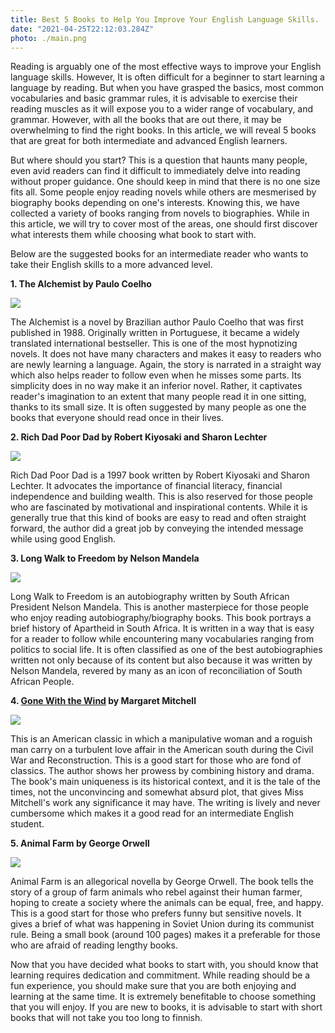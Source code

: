 ```yaml
---
title: Best 5 Books to Help You Improve Your English Language Skills.
date: "2021-04-25T22:12:03.284Z"
photo: ./main.png
---
```


Reading is arguably one of the most effective ways to improve your English language skills. However, It is often difficult for a beginner to start learning a language by reading. But when you have grasped the basics, most common vocabularies and basic grammar rules, it is advisable to exercise their reading muscles as it will expose  you to a wider range  of vocabulary, and grammar.   However, with all the books that are out there, it may be overwhelming to find the right books. In this article, we will reveal 5 books that are great for both intermediate and advanced English learners.

But where should you start? This is a question that haunts many people, even avid readers can find it difficult to immediately delve into reading without proper guidance. One should keep in mind that there is no one size fits all. Some people enjoy reading novels while others are mesmerised by biography books depending on one's interests. Knowing this, we have collected  a variety of books ranging from novels to biographies. While in this article, we will try to cover most of the areas, one should first discover what interests them while choosing what book to start with.

Below are the suggested books for an intermediate reader who wants to take their English skills to a more advanced level.

**1. The Alchemist by Paulo Coelho**

<a target="_blank"  href="https://www.amazon.com/gp/product/0062315005/ref=as_li_tl?ie=UTF8&camp=1789&creative=9325&creativeASIN=0062315005&linkCode=as2&tag=thetrendarchi-20&linkId=9ce078ea9ad339094ee480b3af7448dc"><img border="0" src="//ws-na.amazon-adsystem.com/widgets/q?_encoding=UTF8&MarketPlace=US&ASIN=0062315005&ServiceVersion=20070822&ID=AsinImage&WS=1&Format=_SL250_&tag=thetrendarchi-20" ></a>

The Alchemist is a novel by Brazilian author Paulo Coelho that was first published in 1988. Originally written in Portuguese, it became a widely translated international bestseller. This is one of the most hypnotizing novels. It does not have many characters and makes it easy to readers who are newly learning a language. Again, the story is narrated in a straight way which also helps reader to follow even when he misses some parts. Its simplicity does in no way make it an inferior novel. Rather, it captivates reader's imagination to an extent that many people read it in one sitting, thanks to its small size. It is often suggested by many people as one the books that everyone should read once in their lives.


**2. Rich Dad Poor Dad by Robert Kiyosaki and Sharon Lechter**

<a target="_blank"  href="https://www.amazon.com/gp/product/1612680178/ref=as_li_tl?ie=UTF8&camp=1789&creative=9325&creativeASIN=1612680178&linkCode=as2&tag=thetrendarchi-20&linkId=15e28bc2e966a60170d94eab1980135c"><img border="0" src="//ws-na.amazon-adsystem.com/widgets/q?_encoding=UTF8&MarketPlace=US&ASIN=1612680178&ServiceVersion=20070822&ID=AsinImage&WS=1&Format=_SL250_&tag=thetrendarchi-20" ></a>

Rich Dad Poor Dad is a 1997 book written by Robert Kiyosaki and Sharon Lechter. It advocates the importance of financial literacy, financial independence and building wealth. This is also reserved for those people who are fascinated by motivational and inspirational contents. While it is generally true that this kind of books are easy to read and often straight forward, the author did a great job by conveying the intended message while using good English.

**3. Long Walk to Freedom by Nelson Mandela**

<a target="_blank"  href="https://www.amazon.com/gp/product/0316548189/ref=as_li_tl?ie=UTF8&camp=1789&creative=9325&creativeASIN=0316548189&linkCode=as2&tag=thetrendarchi-20&linkId=e2e20e1c80fb78f65060b768de816c28"><img border="0" src="//ws-na.amazon-adsystem.com/widgets/q?_encoding=UTF8&MarketPlace=US&ASIN=0316548189&ServiceVersion=20070822&ID=AsinImage&WS=1&Format=_SL250_&tag=thetrendarchi-20" ></a>

Long Walk to Freedom is an autobiography written by South African President Nelson Mandela. This is another masterpiece for those people who enjoy reading autobiography/biography books. This book portrays a brief history of Apartheid in South Africa. It is written in a way that is easy for a reader to follow while encountering many vocabularies ranging from politics to social life. It is often classified as one of the best autobiographies written not only because of its content but also because it was written by Nelson Mandela, revered by many as an icon of reconciliation of South African People.

**4. <a target="_blank" href="https://www.amazon.com/gp/product/068483068X/ref=as_li_tl?ie=UTF8&camp=1789&creative=9325&creativeASIN=068483068X&linkCode=as2&tag=thetrendarchi-20&linkId=208810f839035fd446c18f78503df959">Gone With the Wind</a> by Margaret Mitchell**

<a target="_blank"  href="https://www.amazon.com/gp/product/068483068X/ref=as_li_tl?ie=UTF8&camp=1789&creative=9325&creativeASIN=068483068X&linkCode=as2&tag=thetrendarchi-20&linkId=29da3319e99b22134c873215585c820a"><img border="0" src="//ws-na.amazon-adsystem.com/widgets/q?_encoding=UTF8&MarketPlace=US&ASIN=068483068X&ServiceVersion=20070822&ID=AsinImage&WS=1&Format=_SL250_&tag=thetrendarchi-20" ></a>

This is an American classic in which a manipulative woman and a roguish man carry on a turbulent love affair in the American south during the Civil War and Reconstruction. This is a good start for those who are fond of classics. The author shows her prowess by combining history and drama. The book's main uniqueness is its historical context, and it is the tale of the times, not the unconvincing and somewhat absurd plot, that gives Miss Mitchell's work any significance it may have. The writing is lively and never cumbersome which makes it a good read for an intermediate English student.

**5. Animal Farm by George Orwell**

<a target="_blank"  href="https://www.amazon.com/gp/product/0451526341/ref=as_li_tl?ie=UTF8&camp=1789&creative=9325&creativeASIN=0451526341&linkCode=as2&tag=thetrendarchi-20&linkId=c7dcbdaa64e4782a89f46fd2199645b1"><img border="0" src="//ws-na.amazon-adsystem.com/widgets/q?_encoding=UTF8&MarketPlace=US&ASIN=0451526341&ServiceVersion=20070822&ID=AsinImage&WS=1&Format=_SL250_&tag=thetrendarchi-20" ></a>

Animal Farm is an allegorical novella by George Orwell. The book tells the story of a group of farm animals who rebel against their human farmer, hoping to create a society where the animals can be equal, free, and happy. This is a good start for those who prefers funny but sensitive novels. It gives a brief of what was happening in Soviet Union during its communist rule. Being a small book (around 100 pages) makes it a preferable for those who are afraid of reading lengthy books.

Now that you have decided what books to start with, you should know that learning requires dedication and commitment.  While reading should be a fun experience, you should make sure that you are both enjoying and learning at the same time. It is extremely benefitable to choose something that you will enjoy. If you are new to books, it is advisable to start with short books that will not take you too long to finnish.